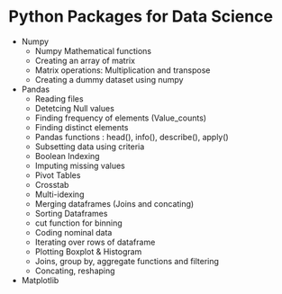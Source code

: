 # Python Packages for Data Science 

* Numpy
    * Numpy Mathematical functions
    * Creating an array of matrix
    * Matrix operations: Multiplication and transpose
    * Creating a dummy dataset using numpy
* Pandas
    * Reading files
    * Detetcing Null values
    * Finding frequency of elements (Value_counts)
    * Finding distinct elements
    * Pandas functions : head(), info(), describe(), apply()
    * Subsetting data using criteria
    * Boolean Indexing
    * Imputing missing values
    * Pivot Tables
    * Crosstab
    * Multi-idexing
    * Merging dataframes (Joins and concating)
    * Sorting Dataframes
    * cut function for binning
    * Coding nominal data
    * Iterating over rows of dataframe
    * Plotting Boxplot & Histogram
    * Joins, group by, aggregate functions and filtering
    * Concating, reshaping 
* Matplotlib
 
